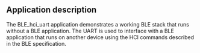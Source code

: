 ## Application description

The BLE\_hci\_uart application demonstrates a working BLE stack that runs without a BLE application. The UART is used to interface with a BLE application that runs on another device using the HCI commands described in the BLE specification.

